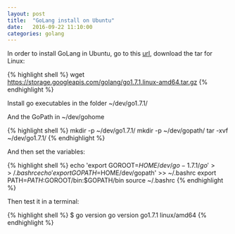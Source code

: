```yaml
---
layout: post
title:  "GoLang install on Ubuntu"
date:   2016-09-22 11:10:00
categories: golang
---
```


In order to install GoLang in Ubuntu, go to this [url](https://golang.org/dl/), download the tar for Linux:

{% highlight shell %}
wget https://storage.googleapis.com/golang/go1.7.1.linux-amd64.tar.gz
{% endhighlight %}

Install go executables in the folder ~/dev/go1.7.1/

And the GoPath in ~/dev/gohome

{% highlight shell %}
mkdir -p ~/dev/go1.7.1/
mkdir -p ~/dev/gopath/
tar -xvf ~/dev/go1.7.1/
{% endhighlight %}

And then set the variables:

{% highlight shell %}
echo 'export GOROOT=$HOME/dev/go-1.7.1/go' >> ~/.bashrc
echo 'export GOPATH=$HOME/dev/gopath' >> ~/.bashrc
export PATH=$PATH:$GOROOT/bin:$GOPATH/bin
source ~/.bashrc
{% endhighlight %}

Then test it in a terminal:

{% highlight shell %}
$ go version
go version go1.7.1 linux/amd64
{% endhighlight %}
